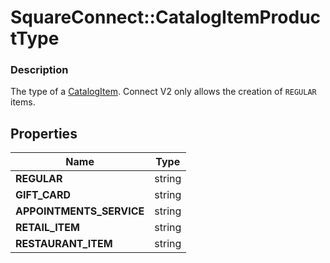 # SquareConnect::CatalogItemProductType

### Description

The type of a [CatalogItem](#type-catalogitem). Connect V2 only allows the creation of `REGULAR` items.

## Properties
Name | Type
------------ | -------------
**REGULAR** | string
**GIFT_CARD** | string
**APPOINTMENTS_SERVICE** | string
**RETAIL_ITEM** | string
**RESTAURANT_ITEM** | string


